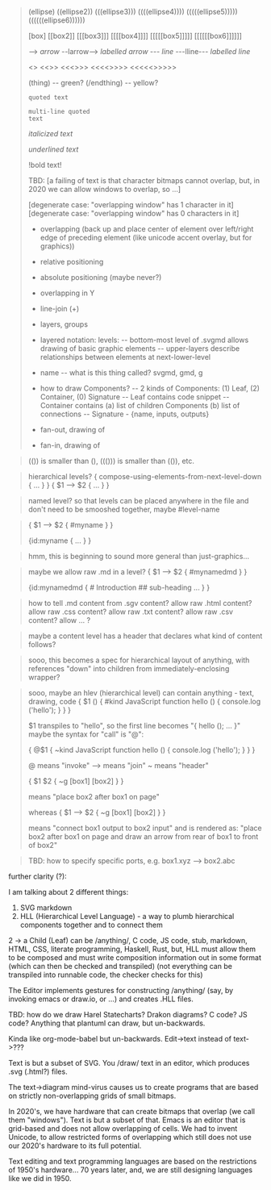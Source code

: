 > (ellipse)
> ((ellipse2))
> (((ellipse3)))
> ((((ellipse4))))
> (((((ellipse5)))))
> ((((((ellipse6))))))
> 
> [box]
> [[box2]]
> [[[box3]]]
> [[[[box4]]]]
> [[[[[box5]]]]]
> [[[[[[box6]]]]]]
> 
> -->            *arrow*
> --larrow-->    *labelled arrow*
> ---            *line*
> ---lline---    *labelled line*
> 
> <hexbox>
> <<hexbox2>>
> <<<hexbox3>>>
> <<<<hexbox4>>>>
> <<<<<hexbox5>>>>>
> <<<<<<hexbox6>>>>>>
> 
> (thing)        -- green?
> (/endthing)    -- yellow?
> 
> `quoted text`
> 
> ```
> multi-line quoted 
> text
> ```
> 
> *italicized text*
> 
> _underlined text_
> 
> !bold text!
> 
> TBD:
> [a failing of text is that character bitmaps cannot overlap, but, in 2020 we can allow windows to overlap, so ...]
> 
> [degenerate case: "overlapping window" has 1 character in it]
> [degenerate case: "overlapping window" has 0 characters in it]
> 
> 
> - overlapping (back up and place center of element over left/right edge of preceding element (like unicode accent overlay, but for graphics))
> 
> - relative positioning
> 
> - absolute positioning (maybe never?)
> 
> - overlapping in Y
> 
> - line-join (+)
> 
> - layers, groups
> 
> - layered notation: levels:
> -- bottom-most level of .svgmd allows drawing of basic graphic elements
> -- upper-layers describe relationships between elements at next-lower-level
> 
> - name
> -- what is this thing called? svgmd, gmd, g
> 
> - how to draw Components?
> -- 2 kinds of Components: (1) Leaf, (2) Container, (0) Signature
> -- Leaf contains code snippet
> -- Container contains (a) list of children Components (b) list of connections
> -- Signature - {name, inputs, outputs}
> 
> - fan-out, drawing of
> - fan-in, drawing of
> 

> (()) is smaller than (), ((())) is smaller than (()), etc.

>
> hierarchical levels? 
> { compose-using-elements-from-next-level-down { ... } }
> {
>   $1 --> $2
>   {
>     ...
>   }
> }
> 

> named level? so that levels can be placed anywhere in the file and don't need to be smooshed together, maybe #level-name

> { $1 --> $2 { #myname } }
>
> {id:myname { ... } }


> hmm, this is beginning to sound more general than just-graphics...

> maybe we allow raw .md in a level?
> { $1 --> $2 { #mynamedmd } }
>
> {id:mynamedmd { # Introduction ## sub-heading ... } }


>
> how to tell .md content from .sgv content?
> allow raw .html content?
> allow raw .css content?
> allow raw .txt content?
> allow raw .csv content?
> allow ... ?

> maybe a content level has a header that declares what kind of content follows?

> sooo, this becomes a spec for hierarchical layout of anything, with references "down" into children from immediately-enclosing wrapper?

> sooo, maybe an hlev (hierarchical level) can contain anything - text, drawing, code
> { $1 ()
>   { #kind JavaScript
>     function hello () {
>         console.log ('hello');
>     }
>   }
> }
> 
> $1 transpiles to "hello", so the first line becomes "{ hello (); ... }"
> maybe the syntax for "call" is "@":
> 
> { @$1
>   { ~kind JavaScript
>     function hello () {
>         console.log ('hello');
>     }
>   }
> }
> 
> @   means "invoke"
> --> means "join"
> ~   means "header"
>
> { $1 $2
>   { ~g
>     [box1]
>     [box2]
>   }
> }
>
> means "place box2 after box1 on page"
> 
> whereas
> { $1 --> $2
>   { ~g
>     [box1]
>     [box2]
>   }
> }
>
> means "connect box1 output to box2 input"
> and is rendered as:
> "place box2 after box1 on page and draw an arrow from rear of box1 to front of box2"

> TBD:
> how to specify specific ports, e.g. box1.xyz --> box2.abc

further clarity (?):

I am talking about 2 different things:
1. SVG markdown
2. HLL (Hierarchical Level Language) - a way to plumb hierarchical components together and to connect them

2 -> a Child (Leaf) can be /anything/, C code, JS code, stub, markdown, HTML, CSS, literate programming, Haskell, Rust, but, HLL must allow them to be composed and must write composition information out in some format (which can then be checked and transpiled) (not everything can be transpiled into runnable code, the checker checks for this)

The Editor implements gestures for constructing /anything/ (say, by invoking emacs or draw.io, or ...) and creates .HLL files.

TBD: how do we draw Harel Statecharts?  Drakon diagrams?  C code?  JS code?  Anything that plantuml can draw, but un-backwards.

Kinda like org-mode-babel but un-backwards.  Edit->text instead of text->???

Text is but a subset of SVG.  You /draw/ text in an editor, which produces .svg (.html?) files.

The text->diagram mind-virus causes us to create programs that are based on strictly non-overlapping grids of small bitmaps.

In 2020's, we have hardware that can create bitmaps that overlap (we call them "windows").  Text is but a subset of that.  Emacs is an editor that is grid-based and does not allow overlapping of cells.  We had to invent Unicode, to allow restricted forms of overlapping which still does not use our 2020's hardware to its full potential.

Text editing and text programming languages are based on the restrictions of 1950's hardware... 70 years later, and, we are still designing languages like we did in 1950.

